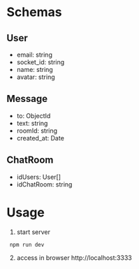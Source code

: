 # Schemas

## User
- email: string
- socket_id: string
- name: string
- avatar: string

## Message
- to: ObjectId
- text: string
- roomId: string
- created_at: Date

## ChatRoom
- idUsers: User[]
- idChatRoom: string

# Usage

1. start server
  ```sh
   npm run dev
  ```
2. access in browser http://localhost:3333
